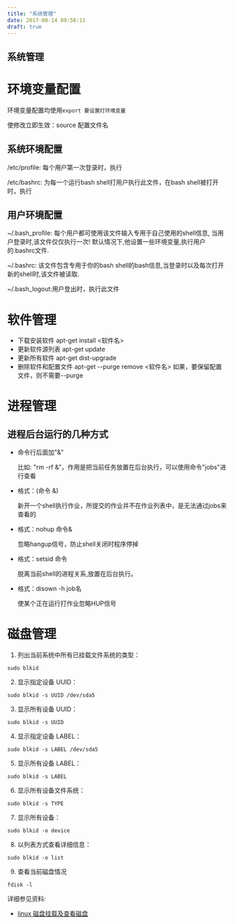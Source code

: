 ```yaml
---
title: "系统管理"
date: 2017-08-14 09:58:11
draft: true
---
```


系统管理
------------------

# 环境变量配置

环境变量配置均使用```export 要设置打环境变量```

使修改立即生效：source 配置文件名

## 系统环境配置

/etc/profile: 每个用户第一次登录时，执行

/etc/bashrc: 为每一个运行bash shell打用户执行此文件，在bash shell被打开时，执行

## 用户环境配置

~/.bash_profile: 每个用户都可使用该文件输入专用于自己使用的shell信息, 当用户登录时,该文件仅仅执行一次! 默认情况下,他设置一些环境变量,执行用户的.bashrc文件. 

~/.bashrc: 该文件包含专用于你的bash shell的bash信息,当登录时以及每次打开新的shell时,该文件被读取.

~/.bash_logout:用户登出时，执行此文件
 
# 软件管理

* 下载安装软件 apt-get install <软件名>
* 更新软件源列表 apt-get update
* 更新所有软件 apt-get dist-upgrade
* 删除软件和配置文件 apt-get --purge remove <软件名> 如果，要保留配置文件，则不需要--purge

# 进程管理

## 进程后台运行的几种方式

* 命令行后面加"&"

  比如: "rm -rf &"，作用是把当前任务放置在后台执行，可以使用命令"jobs"进行查看

* 格式：(命令 &)

  新开一个shell执行作业，所提交的作业并不在作业列表中，是无法通过jobs来查看的

* 格式：nohup 命令&

  忽略hangup信号，防止shell关闭时程序停掉

* 格式：setsid 命令

  脱离当前shell的进程关系,放置在后台执行。

* 格式：disown -h job名

  使某个正在运行打作业忽略HUP信号
  
# 磁盘管理
1. 列出当前系统中所有已挂载文件系统的类型：
```
sudo blkid
```

2. 显示指定设备 UUID：
```
sudo blkid -s UUID /dev/sda5
```

3. 显示所有设备 UUID：
```
sudo blkid -s UUID
```

4. 显示指定设备 LABEL：
```
sudo blkid -s LABEL /dev/sda5
```

5. 显示所有设备 LABEL：
```
sudo blkid -s LABEL
```

6. 显示所有设备文件系统：
```
sudo blkid -s TYPE
```

7. 显示所有设备：
```
sudo blkid -o device
````

8. 以列表方式查看详细信息：
```
sudo blkid -o list
```

9. 查看当前磁盘情况
```
fdisk -l
```

详细参见资料:
* [linux 磁盘挂载及查看磁盘](https://www.cnblogs.com/mangoVic/p/7161548.html)
